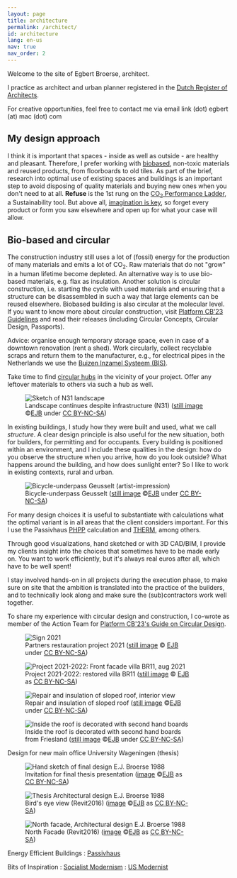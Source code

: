 ```yaml
---
layout: page
title: architecture
permalink: /architect/
id: architecture
lang: en-us
nav: true
nav_order: 2
---
```


Welcome to the site of Egbert Broerse, architect.

I practice as architect and urban planner registered in the [Dutch Register of Architects](https://www.architectenregister.nl/).

For creative opportunities, feel free to contact me via email link (dot) egbert (at) mac (dot) com

## My design approach

I think it is important that spaces - inside as well as outside - are healthy and pleasant. Therefore, I prefer working with [biobased](https://www.pianoo.nl/en/), non-toxic materials and reused products, from floorboards to old tiles.
As part of the brief, research into optimal use of existing spaces and buildings is an important step to avoid disposing of quality materials and buying new ones when you don't need to at all. **Refuse** is the 1st rung on the [CO<sub>2</sub> Performance Ladder](https://www.co2-prestatieladder.nl/en), a Sustainability tool.
But above all, [imagination is key](https://illuminem.com/illuminemvoices/radical-imagination-for-regenerative-futures), so forget every product or form you saw elsewhere and open up for what your case will allow.

## Bio-based and circular

The construction industry still uses a lot of (fossil) energy for the production of many materials and emits a lot of CO<sub>2</sub>. Raw materials that do not "grow" in a human lifetime become depleted.
An alternative way is to use bio-based materials, e.g. flax as insulation. Another solution is circular construction, i.e. starting the cycle with used materials and ensuring that a structure can be disassembled in such a way that large elements can be reused elsewhere. Biobased building is also circular at the molecular level.<br>
If you want to know more about circular construction, visit [Platform CB'23 Guidelines](https://platformcb23.nl/) and read their releases (including Circular Concepts, Circular Design, Passports).

Advice: organise enough temporary storage space, even in case of a downtown renovation (rent a shed). Work circularly, collect recyclable scraps and return them to the manufacturer, e.g., for electrical pipes in the Netherlands we use the <a href="https://www.bureauleiding.nl">Buizen Inzamel Systeem (BIS)</a>.

Take time to find [circular hubs](https://www.cirkelstad.nl/circulaire-productencatalogus-2-0/) in the vicinity of your project. Offer any leftover materials to others via such a hub as well.

<figure><img src='{{ "/assets/img/architect/n31/N31princDkruisend_lo.jpg" | relative_url }}' alt='Sketch of N31 landscape' class='img-fluid' >
<figcaption class="kleiner">Landscape continues despite infrastructure (N31) (<a prefix="dct: https://purl.org/dc/terms/" href="https://purl.org/dc/dcmitype/Image" property="dct:title" rel="dct:type">still image</a> &copy;<a prefix="cc: https://creativecommons.org/ns#" href="https://www.ebroerse.nl" property="cc:attributionName" rel="cc:attributionURL">EJB</a> under <a rel="license" href="http://creativecommons.org/licenses/by-nc-sa/4.0/">CC BY-NC-SA</a>)</figcaption></figure>

In existing buildings, I study how they were built and used, what we call <em>structure</em>. A clear design principle is also useful for the new situation, both for builders, for permitting and for occupants.
Every building is positioned within an environment, and I include these qualities in the design: how do you observe the structure when you arrive, how do you look outside? What happens around the building, and how does sunlight enter? So I like to work in existing contexts, rural and urban.

<figure><img src='{{ "/assets/img-noresample/avenue2/PaardentunnelSchetsEgbert-562x252.jpg" | relative_url }}' alt='Bicycle-underpass Geusselt (artist-impression)' class='img-fluid' >
<figcaption class="kleiner">Bicycle-underpass Geusselt (<a prefix="dct: https://purl.org/dc/terms/" href="https://purl.org/dc/dcmitype/Image" property="dct:title" rel="dct:type">still image</a> &copy;<a prefix="cc: https://creativecommons.org/ns#" href="https://www.ebroerse.nl" property="cc:attributionName" rel="cc:attributionURL">EJB</a> under <a rel="license" href="http://creativecommons.org/licenses/by-nc-sa/4.0/">CC BY-NC-SA</a>)</figcaption></figure>

For many design choices it is useful to substantiate with calculations what the optimal variant is in all areas that the client considers important. For this I use the Passivhaus <a href="https://passipedia.org/planning/calculating_energy_efficiency/phpp_-_the_passive_house_planning_package">PHPP</a> calculation and <a href="https://windows.lbl.gov/software/therm/">THERM</a>, among others.

Through good visualizations, hand sketched or with 3D CAD/BIM, I provide my clients insight into the choices that sometimes have to be made early on. You want to work efficiently, but it's always real euros after all, which have to be well spent!

I stay involved hands-on in all projects during the execution phase, to make sure on site that the ambition is translated into the practice of the builders, and to technically look along and make sure the (sub)contractors work well together.

To share my experience with circular design and construction, I co-wrote as member of the Action Team for [Platform CB'23's Guide on Circular Design](https://platformcb23.nl).

<div class="card mx-auto mb-3 p-3" style="max-width: 90%;">
<figure><img src='{{ "/assets/img/architect/BR11/BR11_Bouwbord.png" | relative_url }}' alt='Sign 2021' class='img-fluid' >
<figcaption class="kleiner">Partners restauration project 2021 (<a prefix="dct: https://purl.org/dc/terms/" href="https://purl.org/dc/dcmitype/Image" property="dct:title" rel="dct:type">still image</a> &copy; <a prefix="cc: https://creativecommons.org/ns#" href="https://www.ebroerse.nl" property="cc:attributionName" rel="cc:attributionURL">EJB</a> under <a rel="license" href="http://creativecommons.org/licenses/by-nc-sa/4.0/">CC BY-NC-SA</a>)</figcaption></figure>

<figure><img src='{{ "/assets/img/architect/BR11/IMG_1041.jpg" | relative_url }}' alt='Project 2021-2022: Front facade villa BR11, aug 2021' class='img-fluid'>
<figcaption class="kleiner">Project 2021-2022: restored villa BR11 (<a prefix="dct: https://purl.org/dc/terms/" href="https://purl.org/dc/dcmitype/Image" property="dct:title" rel="dct:type">still image</a> &copy; <a prefix="cc: https://creativecommons.org/ns#" href="https://www.ebroerse.nl" property="cc:attributionName" rel="cc:attributionURL">EJB</a> as <a rel="license" href="https://creativecommons.org/licenses/by-nc-sa/4.0/">CC BY-NC-SA</a>)</figcaption></figure>

<figure><img src='{{ "/assets/img/architect/BR11/IMG_3774.jpg" | relative_url }}' alt='Repair and insulation of sloped roof, interior view' class='img-fluid' >
<figcaption class="kleiner">Repair and insulation of sloped roof (<a prefix="dct: https://purl.org/dc/terms/" href="https://purl.org/dc/dcmitype/Image" property="dct:title" rel="dct:type">still image</a> &copy;<a prefix="cc: https://creativecommons.org/ns#" href="https://www.ebroerse.nl" property="cc:attributionName" rel="cc:attributionURL">EJB</a> under <a rel="license" href="http://creativecommons.org/licenses/by-nc-sa/4.0/">CC BY-NC-SA</a>)</figcaption></figure>

<figure><img src='{{ "/assets/img/architect/BR11/IMG_1165.jpg" | relative_url }}' alt='Inside the roof is decorated with second hand boards' class='img-fluid' >
<figcaption class="kleiner">Inside the roof is decorated with second hand boards from Friesland (<a prefix="dct: https://purl.org/dc/terms/" href="https://purl.org/dc/dcmitype/Image" property="dct:title" rel="dct:type">still image</a> &copy;<a prefix="cc: https://creativecommons.org/ns#" href="https://www.ebroerse.nl" property="cc:attributionName" rel="cc:attributionURL">EJB</a> under <a rel="license" href="http://creativecommons.org/licenses/by-nc-sa/4.0/">CC BY-NC-SA</a>)</figcaption></figure>
</div><!-- sluit tegel af -->

<div class="card mx-auto mb-3 p-3" style="max-width: 90%;">
Design for new main office University Wageningen (thesis)
<div class="row">
<div class="col-sm">
<figure><img src='{{ "/assets/img/architect/studiebk/LUW1988EBR.png" | relative_url }}' alt='Hand sketch of final design E.J. Broerse 1988' class='img-fluid'>
<figcaption class="kleiner">Invitation for final thesis presentation (<a prefix="dct: https://purl.org/dc/terms/" href="https://purl.org/dc/dcmitype/Image" property="dct:title" rel="dct:type">image</a> &copy;<a prefix="cc: https://creativecommons.org/ns#" href="https://www.ebroerse.nl" property="cc:attributionName" rel="cc:attributionURL">EJB</a> as <a rel="license" href="https://creativecommons.org/licenses/by-nc-sa/4.0/">CC BY-NC-SA</a>)</figcaption></figure>
</div>
<div class="col-sm">
<figure><img src='{{ "/assets/img/architect/studiebk/EBR_LUW_1988_ZO.jpg" | relative_url }}' alt='Thesis Architectural design E.J. Broerse 1988' class='img-fluid'><br>
<figcaption class="kleiner">Bird's eye view (Revit2016) (<a prefix="dct: https://purl.org/dc/terms/" href="https://purl.org/dc/dcmitype/Image" property="dct:title" rel="dct:type">image</a> &copy;<a prefix="cc: https://creativecommons.org/ns#" href="https://www.ebroerse.nl" property="cc:attributionName" rel="cc:attributionURL">EJB</a> as <a rel="license" href="https://creativecommons.org/licenses/by-nc-sa/4.0/">CC BY-NC-SA</a>)</figcaption></figure>
</div>
</div><!-- sluit row af -->

<!-- groter plaatje -->
<figure><img src='{{ "/assets/img/architect/studiebk/EBR_LUW_1988_entree.jpg" | relative_url }}' alt='North facade, Architectural design E.J. Broerse 1988' class='img-fluid'>
<figcaption class="kleiner">North Facade (Revit2016) (<a prefix="dct: https://purl.org/dc/terms/" href="https://purl.org/dc/dcmitype/Image" property="dct:title" rel="dct:type">image</a> &copy;<a prefix="cc: https://creativecommons.org/ns#" href="https://www.ebroerse.nl" property="cc:attributionName" rel="cc:attributionURL">EJB</a> as <a rel="license" href="https://creativecommons.org/licenses/by-nc-sa/4.0/">CC BY-NC-SA</a>)</figcaption></figure>

</div><!-- sluit tegel af -->

Energy Efficient Buildings
: [Passivhaus](https://phi.org)

Bits of Inspiration
: [Socialist Modernism](https://www.instagram.com/socialistmodernism/)
: [US Modernist](https://usmodernist.org/)

